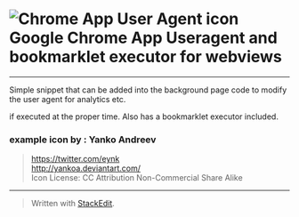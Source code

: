 # ![Chrome App User Agent icon](https://raw.github.com/riaEvangelist/chrome-app-user-agent-and-bookmarklet-webview/master/example/Browser-32.png) Google Chrome App Useragent and bookmarklet executor for webviews
***

Simple snippet that can be added into the background page code to modify the user agent for analytics etc. 

if executed at the proper time. Also has a bookmarklet executor included.



### example icon by : Yanko Andreev  
>https://twitter.com/eynk   
>http://yankoa.deviantart.com/   
>Icon License: CC Attribution Non-Commercial Share Alike

---
> Written with [StackEdit](http://benweet.github.io/stackedit/).

